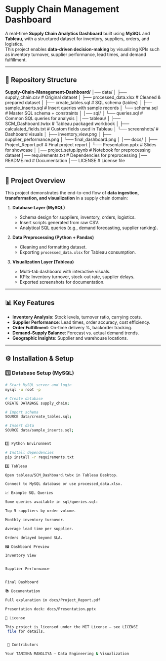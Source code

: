 # Supply Chain Management Dashboard

A real-time **Supply Chain Analytics Dashboard** built using **MySQL** and **Tableau**, with a structured dataset for inventory, suppliers, orders, and logistics.  
This project enables **data-driven decision-making** by visualizing KPIs such as inventory turnover, supplier performance, lead times, and demand fulfillment.

---

## 📂 Repository Structure

**Supply-Chain-Management-Dashboard/**
│── data/
│ ├── supply_chain.csv # Original dataset
│ ├── processed_data.xlsx # Cleaned & prepared dataset
│ ├── create_tables.sql # SQL schema (tables)
│ ├── sample_inserts.sql # Insert queries with sample records
│ └── schema.sql # Master SQL schema + constraints
│
│── sql/
│ └── queries.sql # Common SQL queries for analysis
│
│── tableau/
│ ├── SCM_Dashboard.twbx # Tableau packaged workbook
│ ├── calculated_fields.txt # Custom fields used in Tableau
│ └── screenshots/ # Dashboard visuals
│ ├── inventory_view.png
│ ├── supplier_performance.png
│ └── final_dashboard.png
│
│── docs/
│ ├── Project_Report.pdf # Final project report
│ └── Presentation.pptx # Slides for showcase
│
│── project_setup.ipynb # Notebook for preprocessing dataset
│── requirements.txt # Dependencies for preprocessing
│── README.md # Documentation
│── LICENSE # License file



---

## 🚀 Project Overview

This project demonstrates the end-to-end flow of **data ingestion, transformation, and visualization** in a supply chain domain:

1. **Database Layer (MySQL)**  
   - Schema design for suppliers, inventory, orders, logistics.  
   - Insert scripts generated from raw CSV.  
   - Analytical SQL queries (e.g., demand forecasting, supplier ranking).

2. **Data Preprocessing (Python + Pandas)**  
   - Cleaning and formatting dataset.  
   - Exporting `processed_data.xlsx` for Tableau consumption.

3. **Visualization Layer (Tableau)**  
   - Multi-tab dashboard with interactive visuals.  
   - KPIs: Inventory turnover, stock-out rate, supplier delays.  
   - Exported screenshots for documentation.

---

## 📊 Key Features

- **Inventory Analysis**: Stock levels, turnover ratio, carrying costs.  
- **Supplier Performance**: Lead times, order accuracy, cost efficiency.  
- **Order Fulfillment**: On-time delivery %, backorder tracking.  
- **Demand-Supply Balance**: Forecast vs. actual demand trends.  
- **Geographic Insights**: Supplier and warehouse locations.

---

## ⚙️ Installation & Setup

### 1️⃣ Database Setup (MySQL)
```bash
# Start MySQL server and login
mysql -u root -p

# Create database
CREATE DATABASE supply_chain;

# Import schema
SOURCE data/create_tables.sql;

# Insert data
SOURCE data/sample_inserts.sql;


2️⃣ Python Environment 

# Install dependencies
pip install -r requirements.txt

3️⃣ Tableau

Open tableau/SCM_Dashboard.twbx in Tableau Desktop.

Connect to MySQL database or use processed_data.xlsx.

📈 Example SQL Queries

Some queries available in sql/queries.sql:

Top 5 suppliers by order volume.

Monthly inventory turnover.

Average lead time per supplier.

Orders delayed beyond SLA.

🖼️ Dashboard Preview

Inventory View


Supplier Performance


Final Dashboard

📚 Documentation

Full explanation in docs/Project_Report.pdf

Presentation deck: docs/Presentation.pptx

📜 License

This project is licensed under the MIT License – see LICENSE
 file for details.


 🤝 Contributors

Your TANISHA MANGLIYA – Data Engineering & Visualization

